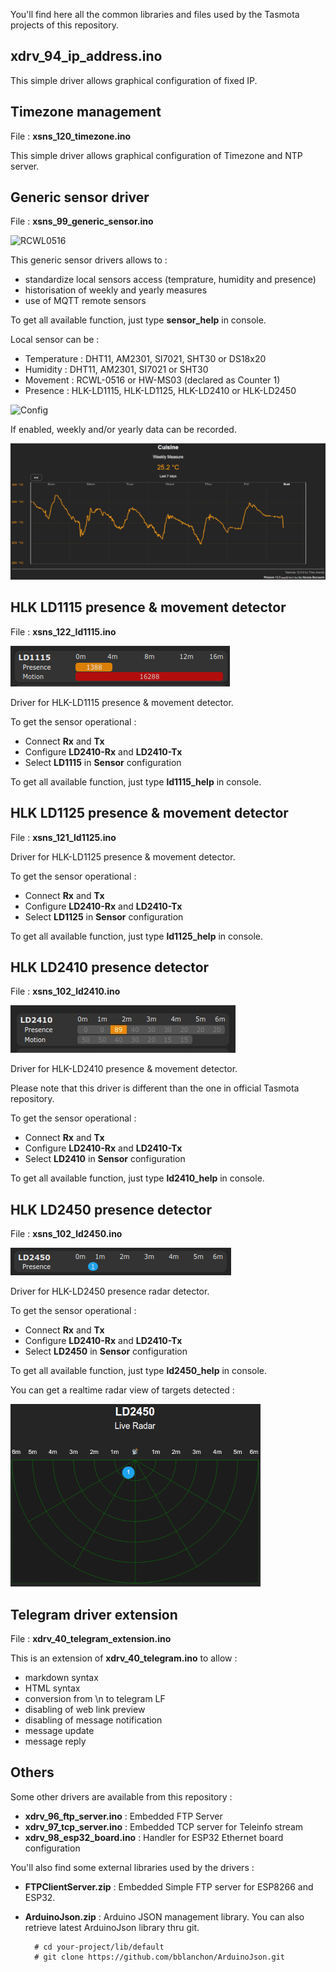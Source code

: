 You'll find here all the common libraries and files used by the Tasmota projects of this repository.

## xdrv_94_ip_address.ino ##

This simple driver allows graphical configuration of fixed IP.

## Timezone management ##

File : **xsns_120_timezone.ino**

This simple driver allows graphical configuration of Timezone and NTP server.

## Generic sensor driver ##

File : **xsns_99_generic_sensor.ino**

![RCWL0516](./screen/tasmota-sensor-main-pres.png)

This generic sensor drivers allows to :
  - standardize local sensors access (temprature, humidity and presence)
  - historisation of weekly and yearly measures
  - use of MQTT remote sensors

To get all available function, just type **sensor_help** in console.

 Local sensor can be :
  * Temperature : DHT11, AM2301, SI7021, SHT30 or DS18x20
  * Humidity : DHT11, AM2301, SI7021 or SHT30
  * Movement : RCWL-0516 or HW-MS03 (declared as Counter 1)
  * Presence : HLK-LD1115, HLK-LD1125, HLK-LD2410 or HLK-LD2450

![Config](./screen/tasmota-sensor-config-local.png)

If enabled, weekly and/or yearly data can be recorded.

![Config](./screen/tasmota-sensor-weekly.png)

## HLK LD1115 presence & movement detector ##

File : **xsns_122_ld1115.ino**

![HLK LD1115](./screen/tasmota-ld1115-main.png)

Driver for HLK-LD1115 presence & movement detector.

To get the sensor operational :
  - Connect **Rx** and **Tx**
  - Configure **LD2410-Rx** and **LD2410-Tx**
  - Select **LD1115** in **Sensor** configuration 

To get all available function, just type **ld1115_help** in console.

## HLK LD1125 presence & movement detector ##

File : **xsns_121_ld1125.ino**

Driver for HLK-LD1125 presence & movement detector.

To get the sensor operational :
  - Connect **Rx** and **Tx**
  - Configure **LD2410-Rx** and **LD2410-Tx**
  - Select **LD1125** in **Sensor** configuration 

To get all available function, just type **ld1125_help** in console.

## HLK LD2410 presence detector ##

File : **xsns_102_ld2410.ino**

![HLK LD2410](./screen/tasmota-ld2410-main.png)

Driver for HLK-LD2410 presence & movement detector.

Please note that this driver is different than the one in official Tasmota repository.

To get the sensor operational :
  - Connect **Rx** and **Tx**
  - Configure **LD2410-Rx** and **LD2410-Tx**
  - Select **LD2410** in **Sensor** configuration 

To get all available function, just type **ld2410_help** in console.

## HLK LD2450 presence detector ##

File : **xsns_102_ld2450.ino**

![HLK LD2450](./screen/tasmota-ld2450-main.png)

Driver for HLK-LD2450 presence radar detector.

To get the sensor operational :
  - Connect **Rx** and **Tx**
  - Configure **LD2410-Rx** and **LD2410-Tx**
  - Select **LD2450** in **Sensor** configuration

To get all available function, just type **ld2450_help** in console.

You can get a realtime radar view of targets detected :

![HLK LD2450 radar](./screen/tasmota-ld2450-radar.png)

## Telegram driver extension ##

File : **xdrv_40_telegram_extension.ino**

This is an extension of **xdrv_40_telegram.ino** to allow :
 - markdown syntax
 - HTML syntax
 - conversion from \n to telegram LF
 - disabling of web link preview
 - disabling of message notification
 - message update
 - message reply
 
## Others ##

Some other drivers are available from this repository :
  * **xdrv_96_ftp_server.ino** : Embedded FTP Server
  * **xdrv_97_tcp_server.ino** : Embedded TCP server for Teleinfo stream
  * **xdrv_98_esp32_board.ino** : Handler for ESP32 Ethernet board configuration

You'll also find some external libraries used by the drivers :

  * **FTPClientServer.zip** : Embedded Simple FTP server for ESP8266 and ESP32.

  * **ArduinoJson.zip** : Arduino JSON management library. You can also retrieve latest ArduinoJson library thru git.

          # cd your-project/lib/default
          # git clone https://github.com/bblanchon/ArduinoJson.git


